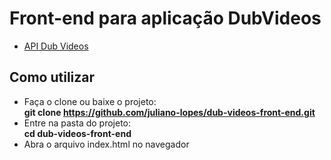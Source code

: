 # Front-end para aplicação DubVideos
* [API Dub Videos](https://github.com/juliano-lopes/dub-videos-api)
## Como utilizar
* Faça o clone ou baixe o projeto:  
**git clone https://github.com/juliano-lopes/dub-videos-front-end.git**  
* Entre na pasta do projeto:  
**cd dub-videos-front-end**  
* Abra o arquivo index.html no navegador